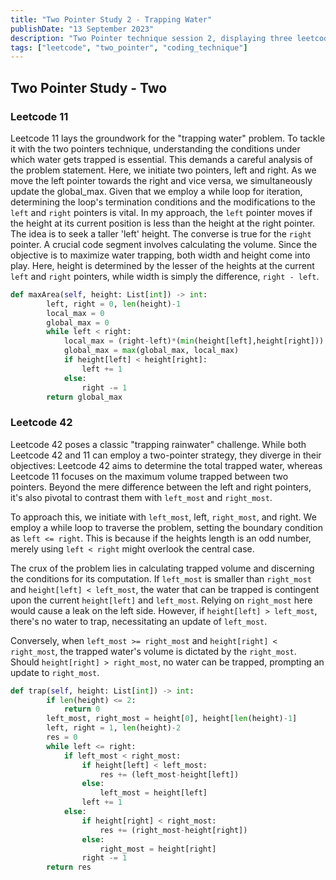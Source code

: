 ```yaml
---
title: "Two Pointer Study 2 - Trapping Water"
publishDate: "13 September 2023"
description: "Two Pointer technique session 2, displaying three leetcode solution with my thoughts, focusing on trapping water problem"
tags: ["leetcode", "two_pointer", "coding_technique"]
---
```


## Two Pointer Study - Two

### Leetcode 11

Leetcode 11 lays the groundwork for the "trapping water" problem. To tackle it with the two pointers technique, understanding the conditions under which water gets trapped is essential. This demands a careful analysis of the problem statement. Here, we initiate two pointers, left and right. As we move the left pointer towards the right and vice versa, we simultaneously update the global_max. Given that we employ a while loop for iteration, determining the loop's termination conditions and the modifications to the `left` and `right` pointers is vital. In my approach, the `left` pointer moves if the height at its current position is less than the height at the right pointer. The idea is to seek a taller 'left' height. The converse is true for the `right` pointer.
A crucial code segment involves calculating the volume. Since the objective is to maximize water trapping, both width and height come into play. Here, height is determined by the lesser of the heights at the current `left` and `right` pointers, while width is simply the difference, `right - left`.

```python
def maxArea(self, height: List[int]) -> int:
        left, right = 0, len(height)-1
        local_max = 0
        global_max = 0
        while left < right:
            local_max = (right-left)*(min(height[left],height[right]))
            global_max = max(global_max, local_max)
            if height[left] < height[right]:
                left += 1
            else:
                right -= 1
        return global_max
```

### Leetcode 42

Leetcode 42 poses a classic "trapping rainwater" challenge. While both Leetcode 42 and 11 can employ a two-pointer strategy, they diverge in their objectives: Leetcode 42 aims to determine the total trapped water, whereas Leetcode 11 focuses on the maximum volume trapped between two pointers. Beyond the mere difference between the left and right pointers, it's also pivotal to contrast them with `left_most` and `right_most`.

To approach this, we initiate with `left_most`, left, `right_most`, and right. We employ a while loop to traverse the problem, setting the boundary condition as `left <= right`. This is because if the heights length is an odd number, merely using `left < right` might overlook the central case.

The crux of the problem lies in calculating trapped volume and discerning the conditions for its computation. If `left_most` is smaller than `right_most` and `height[left] < left_most`, the water that can be trapped is contingent upon the current `height[left]` and `left_most`. Relying on `right_most` here would cause a leak on the left side. However, if `height[left] > left_most`, there's no water to trap, necessitating an update of `left_most`.

Conversely, when `left_most >= right_most` and `height[right] < right_most`, the trapped water's volume is dictated by the `right_most`. Should `height[right] > right_most`, no water can be trapped, prompting an update to `right_most`.

```python
def trap(self, height: List[int]) -> int:
        if len(height) <= 2:
            return 0
        left_most, right_most = height[0], height[len(height)-1]
        left, right = 1, len(height)-2
        res = 0
        while left <= right:
            if left_most < right_most:
                if height[left] < left_most:
                    res += (left_most-height[left])
                else:
                    left_most = height[left]
                left += 1
            else:
                if height[right] < right_most:
                    res += (right_most-height[right])
                else:
                    right_most = height[right]
                right -= 1
        return res
```

